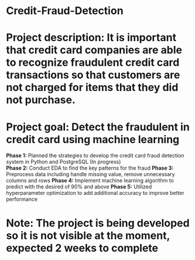 # Credit-Fraud-Detection
# Project description: It is important that credit card companies are able to recognize fraudulent credit card transactions so that customers are not charged for items that they did not purchase.
# Project goal: Detect the fraudulent in credit card using machine learning

<strong>Phase 1:</strong> Planned the strategies to develop the credit card fraud detection system in Python and PostgreSQL (In progress) </br> 
<strong>Phase 2:</strong> Conduct EDA to find the key patterns for the fraud
<strong>Phase 3:</strong> Preprocess data including handle missing value, remove unnecessary columns and rows
<strong>Phase 4:</strong> Implement machine learning algorithm to predict with the desired of 90% and above
<strong>Phase 5:</strong> Utilized hyperparameter optimization to add additional accuracy to improve better performance


<h1>Note: The project is being developed so it is not visible at the moment, expected 2 weeks to complete</h1>
